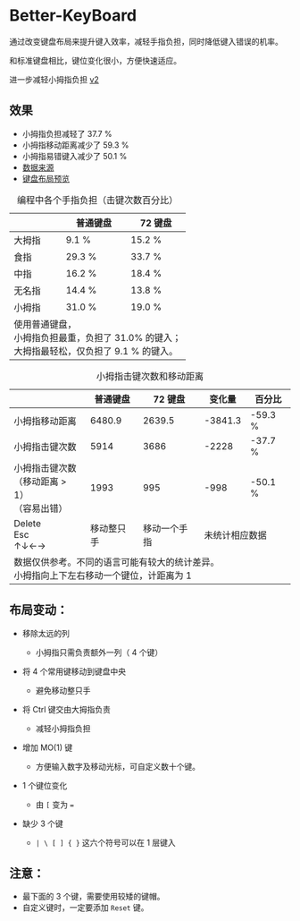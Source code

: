 
# Better-KeyBoard

通过改变键盘布局来提升键入效率，减轻手指负担，同时降低键入错误的机率。

和标准键盘相比，键位变化很小，方便快速适应。

进一步减轻小拇指负担 [v2](readmev2.md)


## 效果

- 小拇指负担减轻了 37.7 %
- 小拇指移动距离减少了 59.3 %
- 小拇指易错键入减少了 50.1 %
- [数据来源](https://googee.github.io/Better-KeyBoard/statistic.html)
- [键盘布局预览](https://googee.github.io/Better-KeyBoard)

<table>
    <caption>
        <span>编程中各个手指负担（击键次数百分比）</span>
    </caption>
    <thead>
        <tr>
            <th></th>
            <th>普通键盘</th>
            <th>72 键盘</th>
        </tr>
    </thead>
    <tbody>
        <tr>
            <td>大拇指</td>
            <td>9.1 %</td>
            <td>15.2 %</td>
        </tr>
        <tr>
            <td>食指</td>
            <td>29.3 %</td>
            <td>33.7 %</td>
        </tr>
        <tr>
            <td>中指</td>
            <td>16.2 %</td>
            <td>18.4 %</td>
        </tr>
        <tr>
            <td>无名指</td>
            <td>14.4 %</td>
            <td>13.8 %</td>
        </tr>
        <tr>
            <td>小拇指</td>
            <td>31.0 %</td>
            <td>19.0 %</td>
        </tr>
        <tr>
            <td colspan="3">
使用普通键盘，<br>
小拇指负担最重，负担了 31.0% 的键入；<br>
大拇指最轻松，仅负担了 9.1 % 的键入。
            </td>
        </tr>
    </tbody>
</table>

<table>
    <caption>
        <span>小拇指击键次数和移动距离</span>
    </caption>
    <thead>
        <tr>
            <th></th>
            <th>普通键盘</th>
            <th>72 键盘</th>
            <th>变化量</th>
            <th>百分比</th>
        </tr>
    </thead>
    <tbody>
        <tr>
            <td>小拇指移动距离</td>
            <td>6480.9</td>
            <td>2639.5</td>
            <td>-3841.3</td>
            <td>-59.3 %</td>
        </tr>
        <tr>
            <td>小拇指击键次数</td>
            <td>5914</td>
            <td>3686</td>
            <td>-2228</td>
            <td>-37.7 %</td>
        </tr>
        <tr>
            <td>小拇指击键次数<br>（移动距离 > 1）<br>（容易出错）</td>
            <td>1993</td>
            <td>995</td>
            <td>-998</td>
            <td>-50.1 %</td>
        </tr>
        <tr>
            <td>Delete<br>Esc<br>↑↓←→</td>
            <td>移动整只手</td>
            <td>移动一个手指</td>
            <td colspan="2">未统计相应数据</td>
        </tr>
        <tr>
            <td colspan="5">
数据仅供参考。不同的语言可能有较大的统计差异。<br>
小拇指向上下左右移动一个键位，计距离为 1
            </td>
        </tr>
    </tbody>
</table>


## 布局变动：

- 移除太远的列
  - 小拇指只需负责额外一列（ 4 个键）

- 将 4 个常用键移动到键盘中央
  - 避免移动整只手

- 将 Ctrl 键交由大拇指负责
  - 减轻小拇指负担

- 增加 MO(1) 键
  - 方便输入数字及移动光标，可自定义数十个键。

- 1 个键位变化
  - 由 `[` 变为 `=`

- 缺少 3 个键
  - `| \ [ ] { }` 这六个符号可以在 1 层键入


## 注意：

- 最下面的 3 个键，需要使用较矮的键帽。
- 自定义键时，一定要添加 `Reset` 键。
